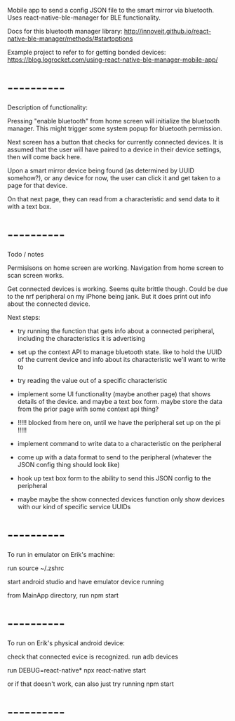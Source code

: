 Mobile app to send a config JSON file to the smart mirror via bluetooth.
Uses react-native-ble-manager for BLE functionality.

Docs for this bluetooth manager library:
http://innoveit.github.io/react-native-ble-manager/methods/#startoptions

Example project to refer to for getting bonded devices:
https://blog.logrocket.com/using-react-native-ble-manager-mobile-app/

# ----------

Description of functionality:

Pressing "enable bluetooth" from home screen will initialize the bluetooth manager. This might trigger some system popup for bluetooth permission.

Next screen has a button that checks for currently connected devices. It is assumed that the user will have paired to a device in their device settings, then will come back here.

Upon a smart mirror device being found (as determined by UUID somehow?), or any device for now, the user can click it and get taken to a page for that device.

On that next page, they can read from a characteristic and send data to it with a text box.

# ----------

Todo / notes

Permisisons on home screen are working. Navigation from home screen to scan screen works.

Get connected devices is working. Seems quite brittle though. Could be due to the nrf peripheral on my iPhone being jank. But it does print out info about the connected device.

Next steps:
- try running the function that gets info about a connected peripheral, including the characteristics it is advertising
- set up the context API to manage bluetooth state. like to hold the UUID of the current device and info about its characteristic we'll want to write to
- try reading the value out of a specific characteristic
- implement some UI functionality (maybe another page) that shows details of the device. and maybe a text box form. maybe store the data from the prior page with some context api thing?

- !!!!! blocked from here on, until we have the peripheral set up on the pi !!!!!

- implement command to write data to a characteristic on the peripheral
- come up with a data format to send to the peripheral (whatever the JSON config thing should look like)
- hook up text box form to the ability to send this JSON config to the peripheral
- maybe maybe the show connected devices function only show devices with our kind of specific service UUIDs

# ----------

To run in emulator on Erik's machine:

run
   source ~/.zshrc

start android studio and have emulator device running

from MainApp directory, run
   npm start

# ----------

To run on Erik's physical android device:

check that connected evice is recognized. run
   adb devices

run
   DEBUG=react-native* npx react-native start

or if that doesn't work, can also just try running
   npm start

# ----------
